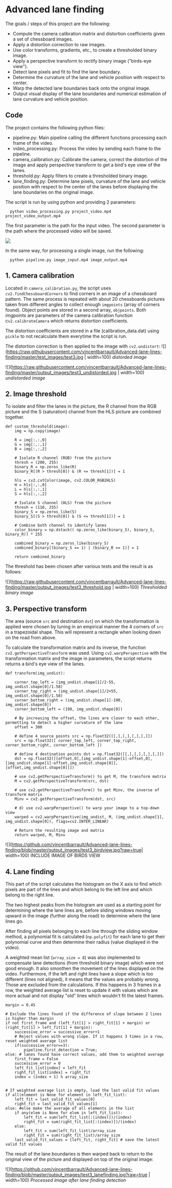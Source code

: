 # **Advanced lane finding**

The goals / steps of this project are the following:
* Compute the camera calibration matrix and distortion coefficients given a set of chessboard images.
* Apply a distortion correction to raw images.
* Use color transforms, gradients, etc., to create a thresholded binary image.
* Apply a perspective transform to rectify binary image ("birds-eye view").
* Detect lane pixels and fit to find the lane boundary.
* Determine the curvature of the lane and vehicle position with respect to center.
* Warp the detected lane boundaries back onto the original image.
* Output visual display of the lane boundaries and numerical estimation of lane curvature and vehicle position.


## Code

The project contains the following python files:
* pipeline.py: Main pipeline calling the different functions processing each frame of the video.
* video_processing.py: Process the video by sending each frame to the pipeline.
* camera_calibration.py: Calibrate the camera, correct the distortion of the image and apply perspective transform to get a bird's eye view of the lanes.
* threshold.py: Apply filters to create a thresholded binary image.
* lane_finding.py: Determine lane pixels, curvature of the lane and vehicle position with respect to the center of the lanes before displaying the lane boundaries on the original image.

The script is run by using python and providing 2 parameters:

      python video_processing.py project_video.mp4 project_video_output.mp4

The first parameter is the path for the input video.
The second parameter is the path where the processed video will be saved.

![](https://github.com/vincentbarrault/Advanced-lane-lines-finding/blob/master/project_video_output.gif?raw=true)

In the same way, for processing a single image, run the following:

      python pipeline.py image_input.mp4 image_output.mp4

## 1. Camera calibration

Located in `camera_calibration.py`, the script uses `cv2.findChessboardCorners` to find corners in an image of a chessboard pattern. The same process is repeated with about 20 chessboards pictures taken from different angles to collect enough `imgpoints` (array of corners found). Object points are stored in a second array, `objpoints`. Both imgpoints are parameters of the camera calibration function c`v2.calibrateCamera` which returns distortion coefficients.

The distortion coefficients are stored in a file (calibration_data.dat) using `pickle` to not recalculate them everytime the script is run.

The distortion correction is then applied to the image with `cv2.undistort`:
![](https://raw.githubusercontent.com/vincentbarrault/Advanced-lane-lines-finding/master/test_images/test3.jpg | width=100)
*distorded image*

![](https://raw.githubusercontent.com/vincentbarrault/Advanced-lane-lines-finding/master/output_images/test3_undistorded.jpg | width=100)
*undistorded image*

## 2. Image threshold

To isolate and filter the lanes in the picture, the R channel from the RGB picture and the S (saturation) channel from the HLS picture are combined together.

    def custom_threshold(image):
	    img = np.copy(image)

	    R = img[:,:,0]
	    G = img[:,:,1]
	    B = img[:,:,2]

	    # Isolate R channel (RGB) from the picture
	    thresh = (200, 255)
	    binary_R = np.zeros_like(R)
	    binary_R[(R > thresh[0]) & (R <= thresh[1])] = 1
	    
	    hls = cv2.cvtColor(image, cv2.COLOR_RGB2HLS)
	    H = hls[:,:,0]
	    L = hls[:,:,1]
	    S = hls[:,:,2]
	    
	    # Isolate S channel (HLS) from the picture
	    thresh = (110, 255)
	    binary_S = np.zeros_like(S)
	    binary_S[(S > thresh[0]) & (S <= thresh[1])] = 1
	    
	    # Combine both channel to identify lanes
	    color_binary = np.dstack(( np.zeros_like(binary_S), binary_S, binary_R)) * 255
	    
	    combined_binary = np.zeros_like(binary_S)
	    combined_binary[(binary_S == 1) | (binary_R == 1)] = 1
	    
	    return combined_binary

The threshold has been chosen after various tests and the result is as follows:

![](https://raw.githubusercontent.com/vincentbarrault/Advanced-lane-lines-finding/master/output_images/test3_threshold.jpg | width=100)
*Thresholded binary image*

## 3. Perspective transform

The area (source `src` and destination `dst`) on which the transformation is applied were chosen by tuning in an empirical manner the 4 corners of `src` in a trapezoidal shape. This will represent a rectangle when looking down on the road from above.

To calculate the transformation matrix and its inverse, the function `cv2.getPerspectiveTransform` was used. Using `cv2.warpPerspective` with the transformation matrix and the image in parameters, the script returns returns a bird's eye view of the lanes.

    def transform(img_undist):

		corner_top_left = (img_undist.shape[1]/2-55, img_undist.shape[0]/1.58)
		corner_top_right = (img_undist.shape[1]/2+55, img_undist.shape[0]/1.58)
		corner_bottom_right = (img_undist.shape[1]-190, img_undist.shape[0])
		corner_bottom_left = (190, img_undist.shape[0])
		
		# By increasing the offset, the lines are closer to each other, permetting to detect a higher curvature of the lane
		offset = 300

		# define 4 source points src = np.float32([[,],[,],[,],[,]])
		src = np.float32([ corner_top_left, corner_top_right, corner_bottom_right, corner_bottom_left ])

		# define 4 destination points dst = np.float32([[,],[,],[,],[,]])
		dst = np.float32([[offset,0],[img_undist.shape[1]-offset,0],[img_undist.shape[1]-offset,img_undist.shape[0]],[offset,img_undist.shape[0]]]) 

		# use cv2.getPerspectiveTransform() to get M, the transform matrix
		M = cv2.getPerspectiveTransform(src, dst)

		# use cv2.getPerspectiveTransform() to get Minv, the inverse of transform matrix
		Minv = cv2.getPerspectiveTransform(dst, src)

		# d) use cv2.warpPerspective() to warp your image to a top-down view
		warped = cv2.warpPerspective(img_undist, M, (img_undist.shape[1], img_undist.shape[0]), flags=cv2.INTER_LINEAR)
		
		# Return the resulting image and matrix
		return warped, M, Minv

![](https://github.com/vincentbarrault/Advanced-lane-lines-finding/blob/master/output_images/test3_birdview.jpg?raw=true| width=100)
INCLUDE IMAGE OF BIRDS VIEW

## 4. Lane finding

This part of the script calculates the histogram on the X axis to find which pixels are part of the lines and which belong to the left line and which belong to the right line.

The two highest peaks from the histogram are used as a starting point for determining where the lane lines are, before sliding windows moving upward in the image (further along the road) to determine where the lane lines go.

After finding all pixels belonging to each line through the sliding window method, a polynomial fit is calculated (`np.polyfit`) for each lane to get their polynomial curve and then determine their radius (value displayed in the video). 

A weighted mean list (`array_size = 8`) was also implemented to compensate lane detections (from threshold binary image) which were not good enough. It also smoothen the movement of the lines displayed on the video. Furthermore, if the left and right lines have a slope which is too different (lines not aligned), it means that the values are probably wrong. Those are excluded from the calculations. If this happens in 3 frames in a row, the weighted average list is reset to update it with values which are more actual and not display "old" lines which wouldn't fit the latest frames.

    margin = 0.45

    # Exclude the lines found if the difference of slope between 2 lines is higher than margin
    if not first_frame and (left_fit[1] > right_fit[1] + margin) or (right_fit[1] > left_fit[1] + margin):
        successive_error = successive_error+1
        # Reject values with wrong slope. If it happens 3 times in a row, reset weighted average list
        if(successive_error==3):
            pipeline.first_detection = True;
    else: # lanes found have correct values, add them to weighted average
        first_frame = False
        successive_error = 0
        left_fit_list[index] = left_fit
        right_fit_list[index] = right_fit
        index = (index + 1) % array_size


    # If weighted average list is empty, load the last valid fit values
    if all(element is None for element in left_fit_list):
        left_fit = last_valid_fit_values[0]
        right_fit = last_valid_fit_values[1]
    else: #else make the average of all elements in the list
        if any(elem is None for elem in left_fit_list):
            left_fit = sum(left_fit_list[:(index)])/(index)
            right_fit = sum(right_fit_list[:(index)])/(index)
        else:
            left_fit = sum(left_fit_list)/array_size
            right_fit = sum(right_fit_list)/array_size
        last_valid_fit_values = [left_fit, right_fit] # save the latest valid fit values

The result of the lane boundaries is then warped back to return to the original view of the picture and displayed on top of the original image:

![](https://github.com/vincentbarrault/Advanced-lane-lines-finding/blob/master/output_images/test3_lanefinding.jpg?raw=true | width=100)
*Processed image after lane finding detection*
